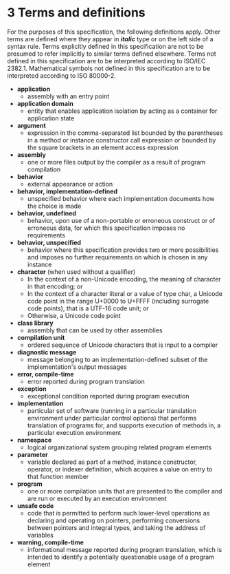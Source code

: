 # 3 Terms and definitions

For the purposes of this specification, the following definitions apply. Other terms are defined where they appear in ***italic*** type or on the left side of a syntax rule. Terms explicitly defined in this specification are not to be presumed to refer implicitly to similar terms defined elsewhere. Terms not defined in this specification are to be interpreted according to ISO/IEC 2382.1. Mathematical symbols not defined in this specification are to be interpreted according to ISO 80000-2.

- **application**
  - assembly with an entry point
- **application domain**
  - entity that enables application isolation by acting as a container for application state
- **argument**
  - expression in the comma-separated list bounded by the parentheses in a method or instance constructor call expression or bounded by the square brackets in an element access expression
- **assembly**
  - one or more files output by the compiler as a result of program compilation
- **behavior**
  - external appearance or action
- **behavior, implementation-defined**
  - unspecified behavior where each implementation documents how the choice is made
- **behavior, undefined**
  - behavior, upon use of a non-portable or erroneous construct or of erroneous data, for which this specification imposes no requirements
- **behavior, unspecified**
  - behavior where this specification provides two or more possibilities and imposes no further requirements on which is chosen in any instance
- **character** (when used without a qualifier)
  - In the context of a non-Unicode encoding, the meaning of character in that encoding; or
  - In the context of a character literal or a value of type char, a Unicode code point in the range U+0000 to U+FFFF (including surrogate code points), that is a UTF-16 code unit; or
  - Otherwise, a Unicode code point
- **class library**
  - assembly that can be used by other assemblies
- **compilation unit**
  - ordered sequence of Unicode characters that is input to a compiler
- **diagnostic message**
  - message belonging to an implementation-defined subset of the implementation's output messages
- **error, compile-time**
  - error reported during program translation
- **exception**
  - exceptional condition reported during program execution
- **implementation**
  - particular set of software (running in a particular translation environment under particular control options) that performs translation of programs for, and supports execution of methods in, a particular execution environment
- **namespace**
  - logical organizational system grouping related program elements
- **parameter**
  - variable declared as part of a method, instance constructor, operator, or indexer definition, which acquires a value on entry to that function member
- **program**
  - one or more compilation units that are presented to the compiler and are run or executed by an execution environment
- **unsafe code**
  - code that is permitted to perform such lower-level operations as declaring and operating on pointers, performing conversions between pointers and integral types, and taking the address of variables
- **warning, compile-time**
  - informational message reported during program translation, which is intended to identify a potentially questionable usage of a program element
